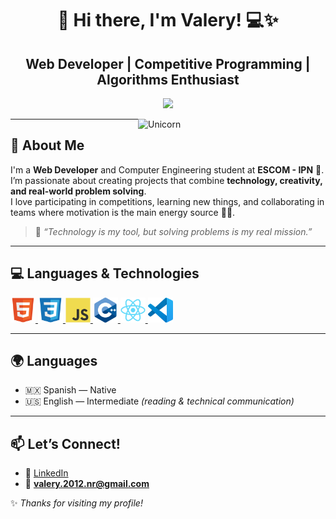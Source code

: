 <h1 align="center">🌸 Hi there, I'm Valery! 💻✨ </h1>
<h2 align="center">Web Developer | Competitive Programming | Algorithms Enthusiast </h2>

<p align="center">
  <img src="https://readme-typing-svg.herokuapp.com?font=Time+New+Roman&color=cyan&size=25&center=true&vCenter=true&width=600&height=100&lines=Valery+Nuñez..&hearts;++;Self-taught+Front-End+Developer,;Computer+Systems+Engineering+Student,;Active+Learner/Researcher,;Love+to+learn+new+stuffs..<3">
</p>

<img width="300" align="right" alt="Unicorn" src="https://media.giphy.com/media/3ohs4BSacFKI7A717y/giphy.gif" />

---

## 🌟 About Me

I'm a **Web Developer** and Computer Engineering student at **ESCOM - IPN** 🐝.  
I’m passionate about creating projects that combine **technology, creativity, and real-world problem solving**.  
I love participating in competitions, learning new things, and collaborating in teams where motivation is the main energy source 💪💜.  

> 🚀 *“Technology is my tool, but solving problems is my real mission.”*

---

## 💻 Languages & Technologies

<p align="left">
  <!-- Programming Languages -->
  <a href="https://www.w3.org/html/" target="_blank" rel="noreferrer">
    <img src="https://raw.githubusercontent.com/devicons/devicon/master/icons/html5/html5-original.svg" alt="HTML5" width="40" height="40"/>
  </a>
  <a href="https://www.w3schools.com/css/" target="_blank" rel="noreferrer">
    <img src="https://raw.githubusercontent.com/devicons/devicon/master/icons/css3/css3-original.svg" alt="CSS3" width="40" height="40"/>
  </a>
  <a href="https://developer.mozilla.org/en-US/docs/Web/JavaScript" target="_blank" rel="noreferrer">
    <img src="https://raw.githubusercontent.com/devicons/devicon/master/icons/javascript/javascript-original.svg" alt="JavaScript" width="40" height="40"/>
  </a>
  <a href="https://isocpp.org/" target="_blank" rel="noreferrer">
    <img src="https://raw.githubusercontent.com/devicons/devicon/master/icons/cplusplus/cplusplus-original.svg" alt="C++" width="40" height="40"/>
  </a>

  <!-- Frameworks & Libraries -->
  <a href="https://reactjs.org/" target="_blank" rel="noreferrer">
    <img src="https://raw.githubusercontent.com/devicons/devicon/master/icons/react/react-original.svg" alt="React" width="40" height="40"/>
  </a>

  <!-- Tools -->
  <a href="https://code.visualstudio.com/" target="_blank" rel="noreferrer">
    <img src="https://raw.githubusercontent.com/devicons/devicon/master/icons/vscode/vscode-original.svg" alt="VS Code" width="40" height="40"/>
  </a>
</p>

---

## 🌍 Languages
- 🇲🇽 Spanish — Native  
- 🇺🇸 English — Intermediate *(reading & technical communication)*  

---

## 📫 Let’s Connect!
- 💼 [LinkedIn]([https://linkedin.com/in/your-profile](https://www.linkedin.com/in/valery-núñez-0446412b5/))    
- 📧 **valery.2012.nr@gmail.com**



✨ *Thanks for visiting my profile!*  
